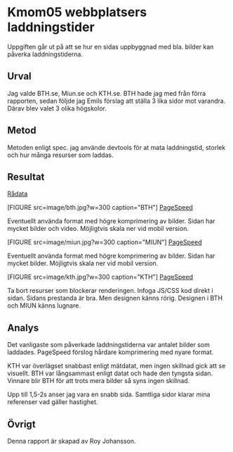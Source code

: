 ---
---
Kmom05 webbplatsers laddningstider
==================================

Uppgiften går ut på att se hur en sidas uppbyggnad med bla. bilder kan påverka laddningstiderna.

Urval
-----------------------

Jag valde BTH.se, Miun.se och KTH.se. BTH hade jag med från förra rapporten, sedan följde jag
Emils förslag att ställa 3 lika sidor mot varandra. Därav blev valet 3 olika högskolor.

Metod
-----------------------

Metoden enligt spec. jag använde devtools för at mata laddningstid, storlek och hur många resurser som laddas.

Resultat
-----------------------
[Rådata](https://docs.google.com/spreadsheets/d/1AIJJp7po22BMVLFd7seUCB1flgDoMhsAvgEEVcmlBNo/edit?usp=sharing)

[FIGURE src=image/bth.jpg?w=300 caption="BTH"]
[PageSpeed](https://developers.google.com/speed/pagespeed/insights/?url=http%3A%2F%2Fwww.bth.se%2F)

Eventuellt använda format med högre komprimering av bilder.
Sidan har mycket bilder och video. Möjligtvis skala ner vid mobil version.

[FIGURE src=image/miun.jpg?w=300 caption="MIUN"]
[PageSpeed](https://developers.google.com/speed/pagespeed/insights/?url=http%3A%2F%2Fwww.miun.se)

Eventuellt använda format med högre komprimering av bilder.
Sidan har mycket bilder. Möjligtvis skala ner vid mobil version.

[FIGURE src=image/kth.jpg?w=300 caption="KTH"]
[PageSpeed](https://developers.google.com/speed/pagespeed/insights/?url=http%3A%2F%2Fwww.kth.se%2F&tab=desktop)

Ta bort resurser som blockerar renderingen. Infoga JS/CSS kod direkt i sidan. Sidans prestanda är bra. Men designen känns rörig. Designen i BTH och MIUN känns lugnare.

Analys
-----------------------

Det vanligaste som påverkade laddningstiderna var antalet bilder som laddades. PageSpeed förslog hårdare komprimering med nyare format.

KTH var överlägset snabbast enligt mätdatat, men ingen skillnad gick att se visuellt. BTH var långsammast enligt datat och hade den tyngsta sidan. Vinnare blir BTH för att trots mera bilder så syns ingen skillnad.

Upp till 1,5-2s anser jag vara en snabb sida. Samtliga sidor klarar mina referenser vad gäller hastighet.

Övrigt
-----------------------

Denna rapport är skapad av Roy Johansson.

